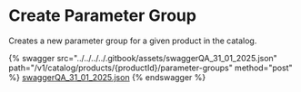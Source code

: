 # Create Parameter Group

Creates a new parameter group for a given product in the catalog.

{% swagger src="../../../../.gitbook/assets/swaggerQA_31_01_2025.json" path="/v1/catalog/products/{productId}/parameter-groups" method="post" %}
[swaggerQA_31_01_2025.json](../../../../.gitbook/assets/swaggerQA_31_01_2025.json)
{% endswagger %}
